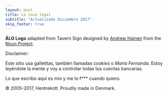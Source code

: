 ```yaml
---
layout: post
title: La cosa legal
subtitle: "Actualizado Diciembre 2017"
skip_footer: true
---
```


**ÄLG Logo** adapted from Tavern Sign designed by [Andrew Hainen][ah] from the [Noun Project][noun].

[ah]: http://www.thenounproject.com/ahainen
[noun]: http://www.thenounproject.com

Disclaimer: 

Este sitio usa galletitas, también llamadas *cookies* o *María Fernanda*. Estoy leyéndote la mente y voy a controlar todas tus cuentas bancarias. 

Lo que escribo aquí es mío y me lo f*** cuando quiero. 

&copy; 2005&ndash;2017, Hentrekott. Proudly made in Denmark. 
